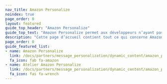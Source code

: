 ```yaml
---
nav_title: Amazon Personalize
noindex: true
page_order: 0
layout: featured
guide_top_header: "Amazon Personalize"
guide_top_text: "Amazon Personalize permet aux développeurs n’ayant pas d’expérience antérieure en machine learning de créer facilement des capacités de personnalisation sophistiquées dans leurs applications. Grâce à Personalize, vous fournissez un flux d’activité depuis votre application ainsi qu’un inventaire des articles à recommander et Personalize traitera ces données pour entraîner un modèle de personnalisation sur mesure pour vos données."
description: "Cette page d’accueil contient tout ce qui concerne Amazon Personalize, y compris les instructions d’intégration et les conseils de l’atelier."
page_order: 0
guide_featured_list:
- name: Amazon Personalize
  link: /docs/partners/message_personalization/dynamic_content/amazon_personalize/amazon_personalize/
  fa_icon: fab fa-amazon
- name: Atelier Amazon Personalize
  link: /docs/partners/message_personalization/dynamic_content/amazon_personalize/workshop/
  fa_icon: fas fa-wrench
---
```


<br> 